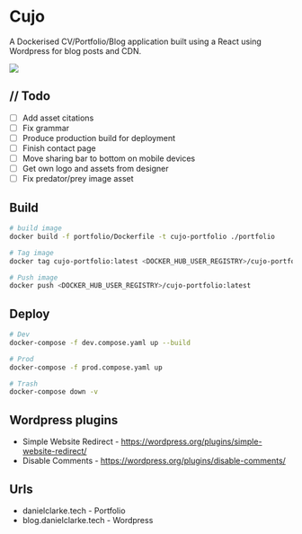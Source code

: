 # Cujo

A Dockerised CV/Portfolio/Blog application built using a React using Wordpress for blog posts and CDN.

![](./portfolio/src/assets/p2.gif)

## // Todo

- [ ] Add asset citations
- [ ] Fix grammar
- [ ] Produce production build for deployment
- [ ] Finish contact page
- [ ] Move sharing bar to bottom on mobile devices
- [ ] Get own logo and assets from designer
- [ ] Fix predator/prey image asset

## Build

```bash
# build image
docker build -f portfolio/Dockerfile -t cujo-portfolio ./portfolio

# Tag image
docker tag cujo-portfolio:latest <DOCKER_HUB_USER_REGISTRY>/cujo-portfolio:latest

# Push image
docker push <DOCKER_HUB_USER_REGISTRY>/cujo-portfolio:latest
```

## Deploy

```bash
# Dev
docker-compose -f dev.compose.yaml up --build

# Prod
docker-compose -f prod.compose.yaml up

# Trash
docker-compose down -v
```

## Wordpress plugins

- Simple Website Redirect - https://wordpress.org/plugins/simple-website-redirect/
- Disable Comments - https://wordpress.org/plugins/disable-comments/

## Urls

- danielclarke.tech - Portfolio
- blog.danielclarke.tech - Wordpress
